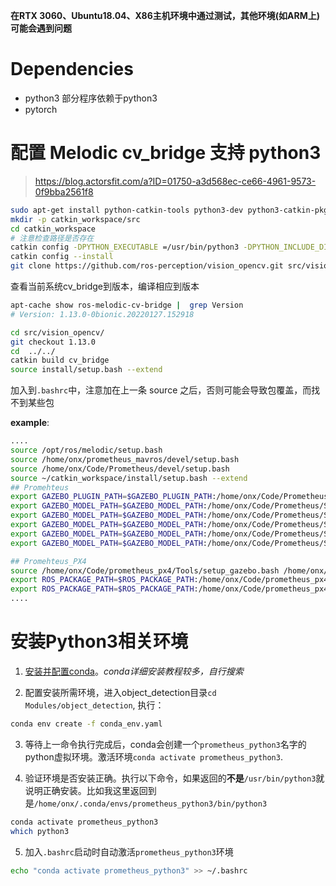**在RTX 3060、Ubuntu18.04、X86主机环境中通过测试，其他环境(如ARM上)可能会遇到问题**

# Dependencies

- python3 部分程序依赖于python3
- pytorch

# 配置 Melodic cv_bridge 支持 python3
> https://blog.actorsfit.com/a?ID=01750-a3d568ec-ce66-4961-9573-0f9bba2561f8

```bash
sudo apt-get install python-catkin-tools python3-dev python3-catkin-pkg-modules python3-numpy python3-yaml ros-melodic-cv-bridge
mkdir -p catkin_workspace/src
cd catkin_workspace
# 注意检查路径是否存在
catkin config -DPYTHON_EXECUTABLE =/usr/bin/python3 -DPYTHON_INCLUDE_DIR =/usr/include/python3.6m -DPYTHON_LIBRARY =/usr/lib/x86_64-linux-gnu/libpython3.6m.so
catkin config --install
git clone https://github.com/ros-perception/vision_opencv.git src/vision_opencv
```

查看当前系统cv_bridge到版本，编译相应到版本
```bash
apt-cache show ros-melodic-cv-bridge |  grep Version
# Version: 1.13.0-0bionic.20220127.152918

cd src/vision_opencv/
git checkout 1.13.0
cd  ../../
catkin build cv_bridge
source install/setup.bash --extend
```

加入到`.bashrc`中，注意加在上一条 source 之后，否则可能会导致包覆盖，而找不到某些包

**example**:
```bash
....
source /opt/ros/melodic/setup.bash
source /home/onx/prometheus_mavros/devel/setup.bash
source /home/onx/Code/Prometheus/devel/setup.bash
source ~/catkin_workspace/install/setup.bash --extend
## Promehteus
export GAZEBO_PLUGIN_PATH=$GAZEBO_PLUGIN_PATH:/home/onx/Code/Prometheus/devel/lib
export GAZEBO_MODEL_PATH=$GAZEBO_MODEL_PATH:/home/onx/Code/Prometheus/Simulator/gazebo_simulator/gazebo_models/uav_models
export GAZEBO_MODEL_PATH=$GAZEBO_MODEL_PATH:/home/onx/Code/Prometheus/Simulator/gazebo_simulator/gazebo_models/ugv_models
export GAZEBO_MODEL_PATH=$GAZEBO_MODEL_PATH:/home/onx/Code/Prometheus/Simulator/gazebo_simulator/gazebo_models/sensor_models
export GAZEBO_MODEL_PATH=$GAZEBO_MODEL_PATH:/home/onx/Code/Prometheus/Simulator/gazebo_simulator/gazebo_models/scene_models
export GAZEBO_MODEL_PATH=$GAZEBO_MODEL_PATH:/home/onx/Code/Prometheus/Simulator/gazebo_simulator/gazebo_models/texture

## Promehteus_PX4
source /home/onx/Code/prometheus_px4/Tools/setup_gazebo.bash /home/onx/Code/prometheus_px4 /home/onx/Code/prometheus_px4/build/amovlab_sitl_default >> /dev/null
export ROS_PACKAGE_PATH=$ROS_PACKAGE_PATH:/home/onx/Code/prometheus_px4
export ROS_PACKAGE_PATH=$ROS_PACKAGE_PATH:/home/onx/Code/prometheus_px4/Tools/sitl_gazebo
....
```

# 安装Python3相关环境

1. [安装并配置conda](https://docs.conda.io/en/latest/miniconda.html)。_conda详细安装教程较多，自行搜索_

2. 配置安装所需环境，进入object_detection目录`cd Modules/object_detection`, 执行：
```bash
conda env create -f conda_env.yaml
```
3. 等待上一命令执行完成后，conda会创建一个`prometheus_python3`名字的python虚拟环境。激活环境`conda activate prometheus_python3`.

4. 验证环境是否安装正确。执行以下命令，如果返回的**不是**`/usr/bin/python3`就说明正确安装。比如我这里返回到是`/home/onx/.conda/envs/prometheus_python3/bin/python3`
```bash
conda activate prometheus_python3
which python3
```

5. 加入`.bashrc`启动时自动激活`prometheus_python3`环境
```bash
echo "conda activate prometheus_python3" >> ~/.bashrc
```
